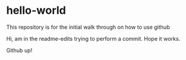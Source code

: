 # hello-world
This repository is for the initial walk through on how to use github 

Hi, am in the readme-edits trying to perform a commit.
Hope it works.

Github up!
